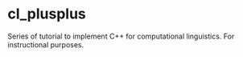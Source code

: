 # cl_plusplus
Series of tutorial to implement C++ for computational linguistics. For instructional purposes.
